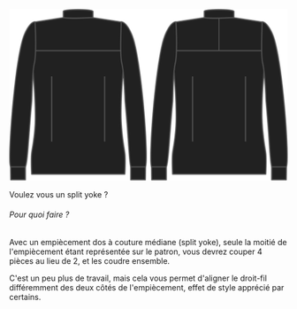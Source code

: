 ![Empiècement dos à couture médiane ("split yoke")](splityoke.svg)

Voulez vous un split yoke ?

<Note>

###### Pour quoi faire ?

Avec un empiècement dos à couture médiane (split yoke), seule la moitié de l'empiècement étant représentée sur le patron, vous devrez couper 4 pièces au lieu de 2, et les coudre ensemble.

C'est un peu plus de travail, mais cela vous permet d'aligner le droit-fil différemment des deux côtés de l'empiècement, effet de style apprécié par certains.

</Note>
